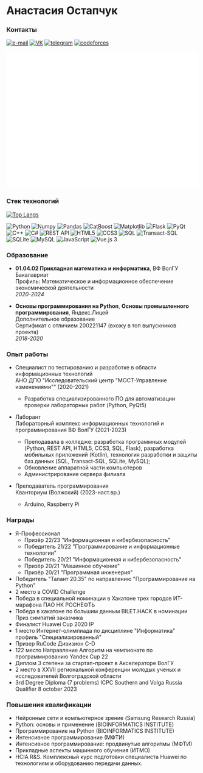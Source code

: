 # Анастасия Остапчук

### Контакты

[![e-mail](https://img.shields.io/badge/-email-color&?style=for-the-badge&color=informational&logo=email)](mailto:ostapchuk.anastasiia.v@gmail.com)
[![VK](https://img.shields.io/badge/-VK-color&?style=for-the-badge&color=45668e&logo=VK)](https://vk.com/anisia_kisa)
[![telegram](https://img.shields.io/badge/-telegram-color&?style=for-the-badge&color=45668e&logo=telegram)](https://t.me/anastasiia_ost_v)
[![codeforces](https://img.shields.io/badge/-codeforces-color&?style=for-the-badge&color=45668e)](https://codeforces.com/profile/anastasiya_kisa777)


![](https://raw.githubusercontent.com/aniciya777/cf-stats/main/output/light_card.svg#gh-dark-mode-only)


### Стек технологий

[![Top Langs](https://github-readme-stats.vercel.app/api/top-langs/?username=aniciya777&layout=compact&theme=dark&locale=ru&custom_title=Наиболее%20используемые%20языки)](https://github.com/aniciya777/github-readme-stats)

![Python](https://img.shields.io/badge/-Python-color&?style=for-the-badge&color=informational&logo=Python&logoColor=white)
![Numpy](https://img.shields.io/badge/-Numpy-color&?style=for-the-badge&color=informational&logo=Numpy)
![Pandas](https://img.shields.io/badge/-Pandas-color&?style=for-the-badge&color=informational&logo=Pandas)
![CatBoost](https://img.shields.io/badge/CatBoost-color&?style=for-the-badge&color=informational&logo=CatBoost)
![Matplotlib](https://img.shields.io/badge/-Matplotlib-color&?style=for-the-badge&color=informational&logo=Matplotlib)
![Flask](https://img.shields.io/badge/-Flask-color&?style=for-the-badge&color=informational&logo=Flask)
![PyQt](https://img.shields.io/badge/-PyQt-color&?style=for-the-badge&color=informational&logo=PyQt)
![C++](https://img.shields.io/badge/-C%2B%2B-color&?style=for-the-badge&color=informational&logo=C%2B%2B)
![C#](https://img.shields.io/badge/-C%23-color&?style=for-the-badge&color=informational&logo=C%20Sharp)
![REST API](https://img.shields.io/badge/-REST%20API-color&?style=for-the-badge&color=informational&logo=REST%20API)
![HTML5](https://img.shields.io/badge/-HTML%205-color&?style=for-the-badge&color=informational&logo=HTML5&logoColor=white)
![CCS3](https://img.shields.io/badge/-CSS%203-color&?style=for-the-badge&color=informational&logo=CSS3)
![SQL](https://img.shields.io/badge/-SQL-color&?style=for-the-badge&color=informational&logo=SQL)
![Transact-SQL](https://img.shields.io/badge/-Transact&#8211;SQL-color&?style=for-the-badge&color=informational&logo=Transact-SQL)
![SQLite](https://img.shields.io/badge/-SQLite-color&?style=for-the-badge&color=informational&logo=SQLite)
![MySQL](https://img.shields.io/badge/-MySQL-color&?style=for-the-badge&color=informational&logo=MySQL&logoColor=white)
![JavaScript](https://img.shields.io/badge/-JavaScript-color&?style=for-the-badge&color=informational&logo=JavaScript&logoColor=white)
![Vue.js 3](https://img.shields.io/badge/-Vue.js%203-color&?style=for-the-badge&color=informational&logo=Vue.js&logoColor=white)

### Образование
* **01.04.02 Прикладная математика и информатика**, ВФ ВолГУ
<br />Бакалавриат
<br />Профиль: Математическое и информационное обеспечение экономической деятельности
<br />*2020-2024*

* **Основы программирования на Python**, **Основы промышленного программирования**, Яндекс.Лицей
<br />Дополнительное образование
<br />Сертификат с отличием 200221147 (вхожу в топ выпускников проекта)
<br />*2018-2020*

### Опыт работы

* Специалист по тестированию и разработке в области информационных технологий <br>
АНО ДПО "Исследовательский центр "МОСТ-Управление изменениями"" (2020-2021)
    * Разработка специализированного ПО для автоматизации проверки лабораторных работ (Python, PyQt5)

* Лаборант <br>
Лабораторный комплекс информационных технологий и программирования ВФ ВолГУ (2021-2023)

   * Преподавала в колледже: разработка программных модулей (Python, REST API, HTML5, CCS3, SQL, Flask), разработка мобильных приложений (Kotlin), технология разработки и защиты баз данных (SQL, Transact-SQL, SQLite, MySQL);
   * Обновление аппаратной части компьютеров
   * Администрирование сервера филиала
  
* Преподаватель программирования <br>
Кванториум (Волжский) (2023-наст.вр.)

   * Arduino, Raspberry Pi

### Награды

* Я-Профессионал <br>
   * Призёр 22/23 "Информационная и кибербезопасность"
   * Победитель 21/22 "Программирование и информационные технологии"
   * Победитель 20/21 "Информационная и кибербезопасность"
   * Призёр 20/21 "Машинное обучение"
   * Призёр 20/21 "Программная инженерия"
* Победитель "Талант 20.35" по направлению "Программирование на Python"
* 2 место в COVID Challenge
* Победа в специальной номинации в Хакатоне трех городов ИТ-марафона ПАО НК РОСНЕФТЬ
* Победа в хакатоне по большим данным BILET.HACK в номинации Приз симпатий заказчика
* Финалист Huawei Cup 2020 IP
* 1 место Интернет-олимпиада по дисциплине "Информатика" профиль "Специализированный"
* Призер RuCode Дивизион C-D
* 122 место Направление Алгоритм на чемпионате по программированию Yandex Cup 22
* Диплом 3 степени за стартап-проект в Акселераторе ВолГУ
* 2 место в XXVII региональной конференции молодых ученых и исследователей Волгоградской области
* 3rd Degree Diploma (7 problems) ICPC Southern and Volga Russia Qualifier 8 october 2023

### Повышения квалификации
   * Нейронные сети и компьютерное зрение (Samsung Research Russia)
   * Python: основы и применение (BIOINFORMATICS INSTITUTE)
   * Программирование на Python (BIOINFORMATICS INSTITUTE)
   * Интенсивное программирование (МФТИ)
   * Интенсивное программирование: продвинутые алгоритмы (МФТИ)
   * Прикладные аспекты машинного обучения (ИТМО)
   * HCIA R&S. Комплексный курс подготовки специалиста Huawei по технологиям и оборудованию передачи данных.
